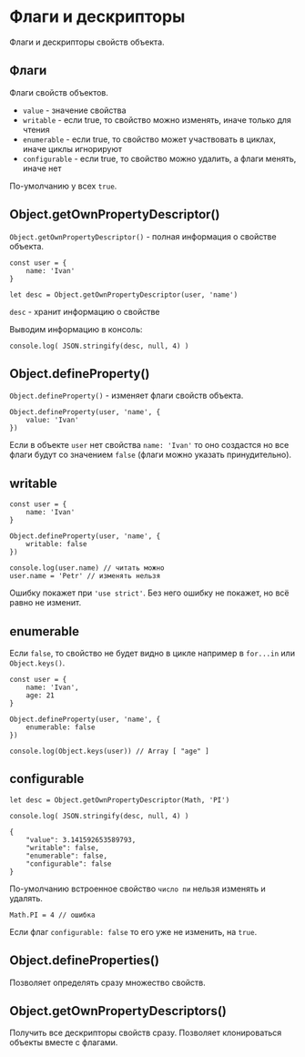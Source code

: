 # Флаги и дескрипторы
Флаги и дескрипторы свойств объекта.

## Флаги
Флаги свойств объектов.

- `value` - значение свойства
- `writable` - если true, то свойство можно изменять, иначе только для чтения
- `enumerable` - если true, то свойство может участвовать в циклах, иначе циклы игнорируют
- `configurable` - если true, то свойство можно удалить, а флаги менять, иначе нет

По-умолчанию у всех `true`.

## Object.getOwnPropertyDescriptor()
`Object.getOwnPropertyDescriptor()` - полная информация о свойстве объекта.

    const user = { 
        name: 'Ivan'
    }

    let desc = Object.getOwnPropertyDescriptor(user, 'name')

`desc` - хранит информацию о свойстве

Выводим информацию в консоль:

    console.log( JSON.stringify(desc, null, 4) )

## Object.defineProperty()
`Object.defineProperty()` - изменяет флаги свойств объекта.

    Object.defineProperty(user, 'name', {
        value: 'Ivan'
    })

Если в объекте `user` нет свойства `name: 'Ivan'` то оно создастся но все флаги будут со значением `false` (флаги можно указать принудительно).

## writable

    const user = { 
        name: 'Ivan'
    }

    Object.defineProperty(user, 'name', {
        writable: false
    })

    console.log(user.name) // читать можно
    user.name = 'Petr' // изменять нельзя

Ошибку покажет при `'use strict'`. Без него ошибку не покажет, но всё равно не изменит.

## enumerable
Если `false`, то свойство не будет видно в цикле например в `for...in` или `Object.keys()`.

    const user = { 
        name: 'Ivan',
        age: 21
    }

    Object.defineProperty(user, 'name', {
        enumerable: false
    })

    console.log(Object.keys(user)) // Array [ "age" ]

## configurable

    let desc = Object.getOwnPropertyDescriptor(Math, 'PI')

    console.log( JSON.stringify(desc, null, 4) )

    {
        "value": 3.141592653589793,
        "writable": false,
        "enumerable": false,
        "configurable": false
    }

По-умолчанию встроенное свойство `число пи` нельзя изменять и удалять.

    Math.PI = 4 // ошибка

Если флаг `configurable: false` то его уже не изменить, на `true`.

## Object.defineProperties()
Позволяет определять сразу множество свойств.

## Object.getOwnPropertyDescriptors()
Получить все дескрипторы свойств сразу. Позволяет клонироваться объекты вместе с флагами.
